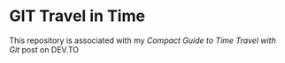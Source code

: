 # GIT Travel in Time

This repository is associated with my *Compact Guide to Time Travel with Git* post on DEV.TO
